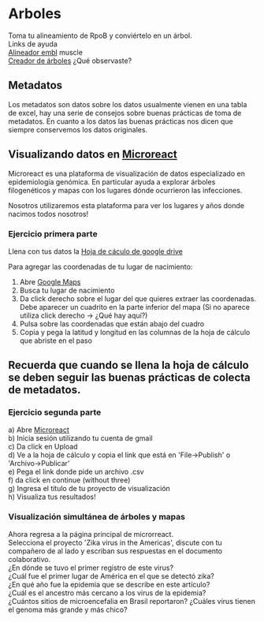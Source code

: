 # Arboles
Toma tu alineamiento de RpoB  y conviértelo en un árbol.  
Links de ayuda  
[Alineador embl](https://www.ebi.ac.uk/Tools/msa/clustalw2/) muscle  
[Creador de árboles](http://www.phylogeny.fr/simple_phylogeny.cgi) 
¿Qué observaste?  

## Metadatos  
Los metadatos son datos sobre los datos usualmente vienen en una tabla de excel, hay una serie de consejos sobre buenas prácticas de toma de metadatos. En cuanto a los datos las buenas prácticas nos dicen que siempre conservemos los datos originales.    

## Visualizando datos en [Microreact  ](https://microreact.org/)   

Microreact es una plataforma de visualización de datos especializado en epidemiología genómica. En particular ayuda a explorar árboles filogenéticos y mapas con los lugares dónde ocurrieron las infecciones.  

Nosotros utilizaremos esta plataforma para ver los lugares y años donde nacimos todos nosotros!   

###   Ejercicio primera parte
Llena con tus datos la [Hoja de cáculo de google drive ](https://docs.google.com/spreadsheets/d/1unage_MobPV6Rv006GFud4lxfiFEfm0mrZwa_KPIuEo/edit?usp=sharing)
  
Para agregar las coordenadas de tu lugar de nacimiento:
1) Abre [Google Maps  ](https://www.google.com.mx/maps)  
2) Busca tu lugar de nacimiento  
3) Da click derecho sobre el lugar del que quieres extraer las coordenadas. Debe aparecer un cuadrito en la parte inferior del mapa    (Si no aparece utiliza click derecho -> ¿Qué hay aquí?)
4) Pulsa sobre las coordenadas que están abajo del cuadro  
5) Copia y pega la latitud y longitud en las columnas de la hoja de cálculo que abriste en el paso   

## Recuerda que cuando se llena la hoja de cálculo se deben seguir las buenas prácticas de colecta de metadatos.

###   Ejercicio segunda parte
a) Abre [Microreact  ](https://microreact.org/)  
b) Inicia sesión utilizando tu cuenta de gmail  
c) Da click en Upload  
d) Ve a la hoja de cálculo y copia el link que está en 'File->Publish' o 'Archivo->Publicar'  
e) Pega el link donde pide un archivo .csv  
f) da click en continue (without three)  
g) Ingresa el título de tu proyecto de visualización  
h) Visualiza tus resultados!  

### Visualización simultánea de árboles y mapas
Ahora regresa a la página principal de microrreact.  
Selecciona el proyecto 'Zika virus in the Americas', discute con tu compañero de al lado y escriban sus respuestas en el documento colaborativo.  
¿En dónde se tuvo el primer registro de este virus?  
¿Cuál fue el primer lugar de América en el que se detectó zika?  
¿En qué año fue la epidemia que se describe en este artículo?  
¿Cuál es el ancestro más cercano a los virus de la epidemia?  
¿Cuántos sitios de microencefalia en Brasil reportaron?
¿Cuáles virus tienen el genoma más grande y más chico?







